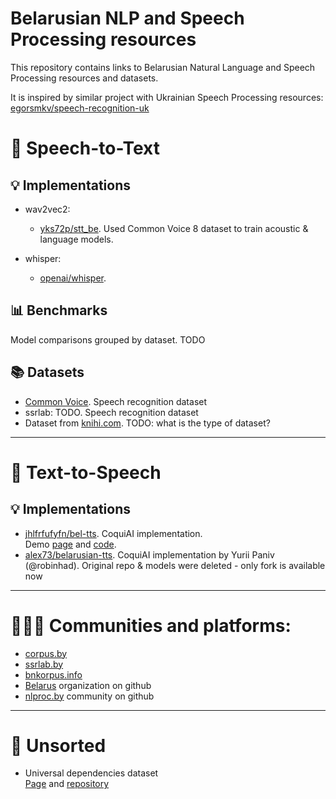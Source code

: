 # Belarusian NLP and Speech Processing resources

This repository contains links to Belarusian Natural Language and Speech Processing resources and datasets.<br>

It is inspired by similar project with Ukrainian Speech Processing resources: [egorsmkv/speech-recognition-uk](https://github.com/egorsmkv/speech-recognition-uk)

# 🎤 Speech-to-Text

## 💡 Implementations

* wav2vec2:
  * [yks72p/stt_be](https://github.com/yks72p/stt_be). Used Common Voice 8 dataset to train acoustic & language models.

* whisper:
  * [openai/whisper](https://github.com/openai/whisper).

## 📊 Benchmarks

Model comparisons grouped by dataset. TODO

## 📚 Datasets

* [Common Voice](https://commonvoice.mozilla.org/en/datasets). Speech recognition dataset
* ssrlab: TODO. Speech recognition dataset
* Dataset from [knihi.com](https://knihi.com/none/Korpus_bielaruskaha_maulennia_dla_trenirouki_niejronnych_sietak_zip.html). TODO: what is the type of dataset?

------

# 📢 Text-to-Speech

## 💡 Implementations

* [jhlfrfufyfn/bel-tts](https://github.com/jhlfrfufyfn/bel-tts). CoquiAI implementation.<br>
  Demo [page](https://nikuchin.fun/tts) and [code](https://github.com/yks72p/bel-tts-server).
* [alex73/belarusian-tts](https://github.com/alex73/belarusian-tts). CoquiAI implementation by Yurii Paniv (@robinhad). 
  Original repo & models were deleted - only fork is available now

---

# 🧍‍♀️🧍 Communities and platforms:
* [corpus.by](https://www.corpus.by)
* [ssrlab.by](https://ssrlab.by)
* [bnkorpus.info](https://bnkorpus.info)
* [Belarus](https://github.com/Belarus) organization on github
* [nlproc.by](https://github.com/nlprocby) community on github

---
# 🦔 Unsorted

* Universal dependencies dataset<br>
  [Page](https://universaldependencies.org/treebanks/be_hse/index.html) and [repository](https://github.com/UniversalDependencies/UD_Belarusian-HSE)
